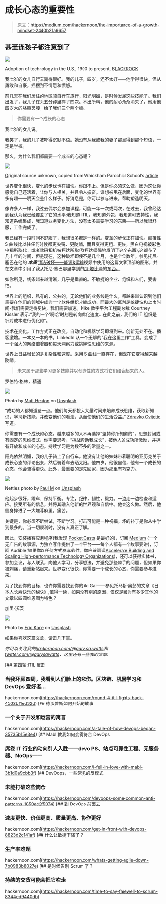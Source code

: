 # 成长心态的重要性

> 原文：<https://medium.com/hackernoon/the-importance-of-a-growth-mindset-2440b21a9657>

## 甚至连孩子都注意到了

![](img/5d7f7f20d5dcc3e8ec123228de58badf.png)

Adoption of technology in the U.S., 1900 to present, B[LACKROCK](https://www.blackrockblog.com/2015/12/11/economic-trends-in-charts/)

我七岁的女儿自行车骑得很好。我的儿子，四岁，还不太好——他学得很快，但从勇敢和自豪，摇摆到不情愿和愤怒。

前几天在我们居住的地区骑自行车旅行，阳光明媚，是时候发展这些技能了。我们出发了，我儿子在头五分钟里摔了四次。不出所料，他的耐心渐渐消失了，他用他四岁大的胳膊叉腰，给了我们三个两个桶。

> 你需要有一个成长的心态

我七岁的女儿说。

我笑了，我的儿子被吓得沉默不语。她没有从我或我的妻子那里得到那个短语，一定是学校。

那么，为什么我们都需要一个成长的心态呢？

![](img/6114effa801402f35ea26ddd87531c1b.png)

[O](http://whickhamparochial.org/index.php/2017/03/13/growth-mindset-at-parochial/)riginal source unknown, copied from Whickham Parochial School’s [article](http://whickhamparochial.org/index.php/2017/03/13/growth-mindset-at-parochial/)

世界变化很快，变化的步伐也在加快。你跟不上。但是你必须这么做，因为这让你感觉自己还活着，让你与人相关，并且令人振奋。谁想被甩在后面，变化的世界有多有趣——明天会是什么样子。好消息是，你可以参与进来，帮助塑造明天。

像许多人一样，我过去偶尔会参加课程，可能一年一次或两次，在过去，我曾经达到我认为我已经覆盖了它的水平:我知道 ITIL，我知道外包，我知道可支持性，我知道系统集成，我知道业务变化方法，没有太多需要学习的东西——所以我很舒服，工作完成了。

我已经有一段时间不舒服了，我想很多都是一样的。变革的步伐正在加快。颠覆性 S 曲线比以往任何时候都更尖锐、更陡峭，而且变得更粗、更快。黑白电视被彩色电视所取代，或者数码相机被柯达所取代(柯达倔强地发明了这个东西),这都花了几十年的时间，但是现在，这种破坏即使不是几个月，也是个位数年。参见托尼·塞巴在他的 ***本质*** [清洁破坏——能源&运输](https://www.youtube.com/watch?v=2b3ttqYDwF0)视频中使用的这篇文章顶部的图形，并在文章中引用了我从托尼·塞巴那里学到的[瓜·塔比泽](https://medium.com/u/b25924868d70?source=post_page-----2440b21a9657--------------------------------)的[东西。](/rethink-entrepreneurship/things-ive-learned-from-tony-seba-about-technology-disruption-40fe6ba83746)

如你所见，线条越来越清晰，几乎是垂直的。不敏捷的企业、组织和人们，要害怕。

世界上的组织，私有的，公共的，无论他们的业务线是什么，都越来越认识到他们需要在他们的领域中成为一个软件组织才能成功，而最大的区别是敏捷性和上市时间-我们需要走得更快，我们需要加速。Nike 数字平台工程副总裁 Courtney Kissler 表示:“我的一个‘啊哈’时刻是转向优化速度…在此之前，我们的 IT 组织是针对成本进行优化的”。

技术在变化。工作方式正在改变。自动化和机器学习即将到来。创新无处不在。播客激增。一本又一本的书。LinkedIn 从一个无聊的“我在这里工作”工具，变成了一个强大的网络倍增器和每天洞察力或挑衅性思维的来源。

世界上日益增长的是复杂性和速度。采用 S 曲线一直存在，但现在它变得越来越陡峭。

> 未来属于那些学习更多技能并以创造性的方式将它们结合起来的人。

罗伯特·格林，精通

![](img/51b2b7cbe5c3ddcfb2c6fd390bbaee0e.png)

Photo by [Matt Heaton](https://unsplash.com/photos/EyTOnL4ST9k?utm_source=unsplash&utm_medium=referral&utm_content=creditCopyText) on [Unsplash](https://unsplash.com/?utm_source=unsplash&utm_medium=referral&utm_content=creditCopyText)

“成功的人都知道这一点。他们每天都投入大量时间来培养成长思维，获取新知识，学习新技能，并改变他们的看法，从而使他们的生活受益。” [Zdravko Cvijetic](https://medium.com/u/206228785f04?source=post_page-----2440b21a9657--------------------------------) 写道。

你需要有一个成长的心态。越来越多的人不再选择“坚持你所知道的”，思想封闭或有固定的思维模式。你需要思考，“挑战帮助我成长”，被他人的成功所激励，并拥有开放和成长的心态。持续学习是为数不多的常量之一。

阳光依然明媚，我的儿子骑上了自行车。他没有让他的妹妹带着聪明的亚历克关于成长心态的评论出来，然后骑着车去晒太阳。他四岁，他很自信，他有一个成长的心态，他会骑得更快。此外，最重要的是先回家，因为那里有巧克力。

![](img/5a890f4747a0db8200d4937171866e8c.png)

Nettles photo by [Paul M](https://unsplash.com/photos/rqfnrOp2aeA?utm_source=unsplash&utm_medium=referral&utm_content=creditCopyText) on [Unsplash](https://unsplash.com/search/photos/nettles?utm_source=unsplash&utm_medium=referral&utm_content=creditCopyText)

他起步很好，蹬车，保持平衡。专注，纪律，韧性，毅力。一边走一边检查和适应。接受所有的信息，并将其融入他新的世界观和自信中。他会这么做。然后，他侧身摔进了一大堆荨麻里。痛苦。

关键是，你必须不断尝试，不断学习。打击可能是一种祝福。坏的补丁是你从中学到最多的。当一切顺利时，没有人真正了解。

因此，安装播客应用程序(我发现 [Pocket Casts](http://www.shiftyjelly.com/pocketcasts/) 是最好的)，订阅 [Medium](/) (一个无广告的故事源，为独立写作提供了一个平台——每个人都有一个故事要讲)，订阅 Audible(如果你以任何方式参与软件，你应该阅读[Accelerate:Building and Scaling High-performance Technology Organizations](https://www.goodreads.com/book/show/35747076-accelerate))，还可以获得实体书，参加会议，与人联系，向他人学习，分享想法，并避免那些棘手的问题，但如果你被刺痛，请重新站起来。世界变化很快，你需要一个成长的心态，你需要参与进来。

为了找到你的目标，也许你需要找到你的 iki Gai——参见托马斯·奥彭的文章《日本人长寿快乐的秘诀》,值得一读，如果没有别的原因，仅仅是因为有多少其他的文章以四圆维恩图为特色？

加里·沃茨

![](img/c5f25dfb0deab96a4d3f60cf3310c89f.png)

Photo by [Eric Kane](https://unsplash.com/photos/X-MbINOd9kY?utm_source=unsplash&utm_medium=referral&utm_content=creditCopyText) on [Unsplash](https://unsplash.com/search/photos/cycle?utm_source=unsplash&utm_medium=referral&utm_content=creditCopyText)

如果你喜欢这篇文章，请击几下掌。

*你可以关注我的*[*hackernoon.com/@gary.sa.watts*](https://hackernoon.com/@gary.sa.watts)*和*[*twitter.com/@garysawatts*](https://twitter.com/@garysawatts)*，这里还有一些我的文章:*

[](https://hackernoon.com/round-4-itil-fights-back-4562bf1ed32d) [## 第四轮:ITIL 反击

### 当我环顾四周，我看到人们脸上的悲伤。区块链、机器学习和 DevOps 爱好者…

hackernoon.com](https://hackernoon.com/round-4-itil-fights-back-4562bf1ed32d) [](https://hackernoon.com/a-tale-of-how-devops-began-35735b15e3e4) [## 德沃普斯如何开始的故事

### 一个关于开发和运营的寓言

hackernoon.com](https://hackernoon.com/a-tale-of-how-devops-began-35735b15e3e4) [](https://hackernoon.com/i-fell-in-love-with-mabl-3b1d0a9cbb3f) [## Mabl 教我如何变得符合 DevOps

### 席卷 IT 行业的动向引人入胜——devo PS、站点可靠性工程、无服务器、NoOps——

hackernoon.com](https://hackernoon.com/i-fell-in-love-with-mabl-3b1d0a9cbb3f) [](https://hackernoon.com/devoops-some-common-anti-patterns-1850ac2f5074) [## DevOops，一些常见的反模式

### 未能打破这些筒仓

hackernoon.com](https://hackernoon.com/devoops-some-common-anti-patterns-1850ac2f5074) [](https://hackernoon.com/get-in-front-with-devops-8823d2c141af) [## 到 DevOps 前面去

### 速度更快、价值更高、质量更高、协作更好

hackernoon.com](https://hackernoon.com/get-in-front-with-devops-8823d2c141af) [](https://hackernoon.com/whats-getting-agile-down-7b0983b8027e) [## 什么让敏捷下降了？

### 生产率难题

hackernoon.com](https://hackernoon.com/whats-getting-agile-down-7b0983b8027e) [](https://hackernoon.com/time-to-say-farewell-to-scrum-8344ed9440db) [## 是时候告别 Scrum 了？

### 持续的交货可能会把它吹走

hackernoon.com](https://hackernoon.com/time-to-say-farewell-to-scrum-8344ed9440db)